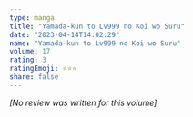 ```yaml
---
type: manga
title: "Yamada-kun to Lv999 no Koi wo Suru"
date: "2023-04-14T14:02:29"
name: "Yamada-kun to Lv999 no Koi wo Suru"
volume: 17
rating: 3
ratingEmoji: ⭐️⭐️⭐️
share: false
---
```


*[No review was written for this volume]*
